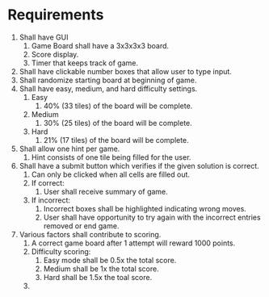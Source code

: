 # Requirements
 
1. Shall have GUI
	1. Game Board shall have a 3x3x3x3 board. 
    2. Score display.
    3. Timer that keeps track of game.
2. Shall have clickable number boxes that allow user to type input.
3. Shall randomize starting board at beginning of game.
4. Shall have easy, medium, and hard difficulty settings.
    1. Easy
        1. 40% (33 tiles) of the board will be complete.
    2. Medium
        1. 30% (25 tiles) of the board will be complete.
    3. Hard
        1. 21% (17 tiles) of the board will be complete.
5. Shall allow one hint per game.
    1. Hint consists of one tile being filled for the user.
6. Shall have a submit button which verifies if the given solution is correct.
    1. Can only be clicked when all cells are filled out.
    2. If correct:
        1. User shall receive summary of game.
    3. If incorrect:
        1. Incorrect boxes shall be highlighted indicating wrong moves.
        2. User shall have opportunity to try again with the incorrect entries removed or end game.
7. Various factors shall contribute to scoring.
    1. A correct game board after 1 attempt will reward 1000 points.
    2. Difficulty scoring:
        1. Easy mode shall be 0.5x the total score. 
        2. Medium shall be 1x the total score.
        3. Hard shall be 1.5x the toal score.
    3. 
